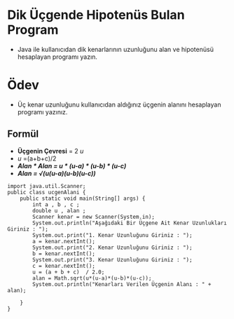 # Dik Üçgende Hipotenüs Bulan Program
* Java ile kullanıcıdan dik kenarlarının uzunluğunu alan ve hipotenüsü hesaplayan programı yazın.
# Ödev
* Üç kenar uzunluğunu kullanıcıdan aldığınız üçgenin alanını hesaplayan programı yazınız.
## Formül
* **Üçgenin Çevresi** = 2 *u*
* *u* =(a+b+c)/2
* ***Alan * Alan = u * (u-a) * (u-b) * (u-c)***
* ***Alan = √(u(u-a)(u-b)(u-c))***

```
import java.util.Scanner;
public class ucgenAlani {
    public static void main(String[] args) {
        int a , b , c ;
        double u , alan ;
        Scanner kenar = new Scanner(System.in);
        System.out.println("Aşağıdaki Bir Üçgene Ait Kenar Uzunlukları Giriniz : ");
        System.out.print("1. Kenar Uzunluğunu Giriniz : ");
        a = kenar.nextInt();
        System.out.print("2. Kenar Uzunluğunu Giriniz : ");
        b = kenar.nextInt();
        System.out.print("3. Kenar Uzunluğunu Giriniz : ");
        c = kenar.nextInt();
        u = (a + b + c)  / 2.0;
        alan = Math.sqrt(u*(u-a)*(u-b)*(u-c));
        System.out.println("Kenarları Verilen Üçgenin Alanı : " + alan);

    }
}

```